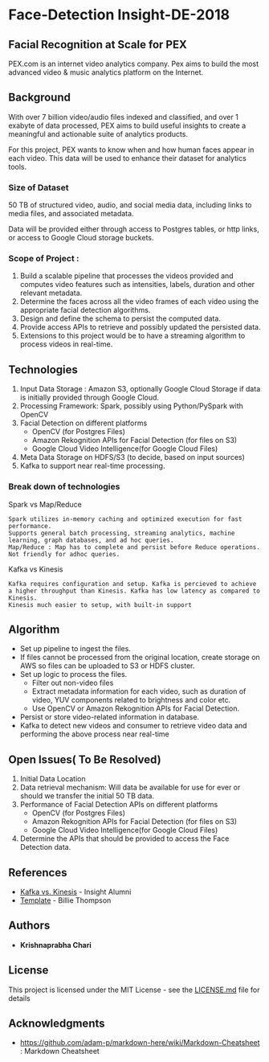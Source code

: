 # Face-Detection Insight-DE-2018

## Facial Recognition at Scale for PEX


  PEX.com is an internet video analytics company. Pex aims to build the most advanced video & music analytics platform on the Internet.

## Background

With over 7 billion video/audio files indexed and classified, and over 1 exabyte of data processed, PEX aims to build useful insights to create a meaningful and actionable suite of analytics products. 

For this project, PEX wants to know when and how human faces appear in each video. This data will be used to enhance their dataset for analytics tools.

### Size of Dataset

50 TB of structured video, audio, and social media data, including links to media files, and associated metadata. 
  
Data will be provided either through access to Postgres tables, or http links, or access to Google Cloud storage buckets.

### Scope of Project : 
  1.  Build a scalable pipeline that processes the videos provided and computes video features such as intensities, labels, duration and other relevant metadata.
  2.  Determine the faces across all the video frames of each video using the appropriate facial detection algorithms.
  3. Design and define the schema to persist the computed data. 
  4. Provide access APIs to retrieve and possibly updated the persisted data.
  5. Extensions to this project would be to have a streaming algorithm to process videos in real-time.

## Technologies
  1.  Input Data Storage : Amazon S3, optionally Google Cloud Storage if data is initially provided through Google Cloud.
  2.  Processing Framework: Spark, possibly using Python/PySpark with OpenCV
  3.  Facial Detection on different platforms
      * OpenCV (for Postgres Files)
      * Amazon Rekognition APIs for Facial Detection (for files on S3) 
      * Google Cloud Video Intelligence(for Google Cloud Files)
  3. Meta Data Storage on HDFS/S3 (to decide, based on input sources)
  5. Kafka to support near real-time processing.

### Break down of technologies

Spark vs Map/Reduce 

```
Spark utilizes in-memory caching and optimized execution for fast performance. 
Supports general batch processing, streaming analytics, machine learning, graph databases, and ad hoc queries.
Map/Reduce : Map has to complete and persist before Reduce operations. Not friendly for adhoc queries.
```
Kafka vs Kinesis

```
Kafka requires configuration and setup. Kafka is percieved to achieve a higher throughput than Kinesis. Kafka has low latency as compared to Kinesis. 
Kinesis much easier to setup, with built-in support
```
## Algorithm

- Set up pipeline to ingest the files. 
- If files cannot be processed from the original location, create storage on AWS so files can be uploaded to S3 or HDFS cluster.
- Set up logic to process the files.
  * Filter out non-video files
  * Extract metadata information for each video, such as duration of video, YUV components related to brightness and color etc.
  * Use OpenCV or Amazon Rekognition APIs for Facial Detection.
- Persist or store video-related information in database.
- Kafka to detect new videos and consumer to retrieve video data and performing the above process near real-time

## Open Issues( To Be Resolved)

  1.  Initial Data Location
  2.  Data retrieval mechanism: Will data be available for use for ever or should we transfer the initial 50 TB data.
  3.  Performance of Facial Detection APIs on different platforms
      * OpenCV (for Postgres Files)
      * Amazon Rekognition APIs for Facial Detection (for files on S3) 
      * Google Cloud Video Intelligence(for Google Cloud Files)
  4. Determine the APIs that should be provided to access the Face Detection data.

## References

* [Kafka vs. Kinesis](https://blog.insightdatascience.com/ingestion-comparison-kafka-vs-kinesis-4c7f5193a7cd) - Insight Alumni
* [Template](https://gist.github.com/PurpleBooth/109311bb0361f32d87a2) - Billie Thompson


## Authors

* **Krishnaprabha Chari** 



## License

This project is licensed under the MIT License - see the [LICENSE.md](LICENSE.md) file for details

## Acknowledgments

* https://github.com/adam-p/markdown-here/wiki/Markdown-Cheatsheet : Markdown Cheatsheet







  
